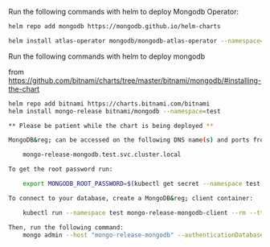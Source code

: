 Run the following commands with helm to deploy Mongodb Operator:
```bash
helm repo add mongodb https://mongodb.github.io/helm-charts
```
```bash
helm install atlas-operator mongodb/mongodb-atlas-operator --namespace=test
```
Run the following commands with helm to deploy mongodb

from https://github.com/bitnami/charts/tree/master/bitnami/mongodb/#installing-the-chart
```bash
helm repo add bitnami https://charts.bitnami.com/bitnami
helm install mongo-release bitnami/mongodb --namespace=test
```
```bash
** Please be patient while the chart is being deployed **

MongoDB&reg; can be accessed on the following DNS name(s) and ports from within your cluster:

    mongo-release-mongodb.test.svc.cluster.local

To get the root password run:

    export MONGODB_ROOT_PASSWORD=$(kubectl get secret --namespace test mongo-release-mongodb -o jsonpath="{.data.mongodb-root-password}" | base64 --decode)

To connect to your database, create a MongoDB&reg; client container:

    kubectl run --namespace test mongo-release-mongodb-client --rm --tty -i --restart='Never' --env="MONGODB_ROOT_PASSWORD=$MONGODB_ROOT_PASSWORD" --image docker.io/bitnami/mongodb:4.4.12-debian-10-r35 --command -- bash

Then, run the following command:
    mongo admin --host "mongo-release-mongodb" --authenticationDatabase admin -u root -p $MONGODB_ROOT_PASSWORD
```